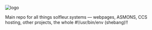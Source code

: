 
![logo](https://github.com/user-attachments/assets/03f4514b-3bdb-4b9f-aae3-8d6926e43d4b)

Main repo for all things solfleur.systems — webpages, ASMONS, CCS hosting, other projects, the whole #!/usr/bin/env (shebang)!!
